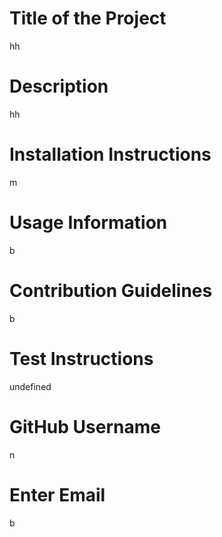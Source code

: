 # Title of the Project 
 hh 
 # Description 
 hh 
 # Installation Instructions 
 m 
 # Usage Information 
 b 
 # Contribution Guidelines 
 b 
 # Test Instructions 
 undefined 
 # GitHub Username 
 n 
 # Enter Email 
 b